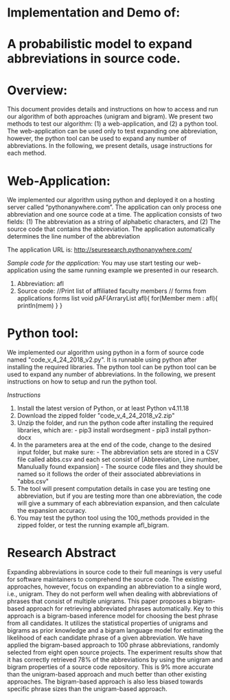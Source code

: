 # Implementation and Demo of:
# A probabilistic model to expand abbreviations in source code.

# Overview:
This document provides details and instructions on how to access and run our algorithm of both approaches (unigram and bigram). We present two methods to test our algorithm: (1) a web-application, and (2) a python tool. The web-application can be used only to test expanding one abbreviation, however, the python tool can be used to expand any number of abbreviations. In the following, we present details, usage instructions for each method.

# Web-Application:
We implemented our algorithm using python and deployed it on a hosting server called “pythonanywhere.com”. The application can only process one abbreviation and one source code at a time. The application consists of two fields: (1) The abbreviation as a string of alphabetic characters, and (2) The source code that contains the abbreviation. The application automatically determines the line number of the abbreviation 

The application URL is: http://seuresearch.pythonanywhere.com/

*Sample code for the application:*
You may use start testing our web-application using the same running example we presented in our research.
1) Abbreviation: afl
2) Source code:
//Print list of affiliated faculty members
// forms from applications forms list
void pAF(ArraryList<Member> afl){
      for(Member mem : afl){
          println(mem)
      }
}

# Python tool:
We implemented our algorithm using python in a form of source code named "code_v_4_24_2018_v2.py". It is runnable using python after installing the required libraries. The python tool can be python tool can be used to expand any number of abbreviations. In the following, we present instructions on how to setup and run the python tool.

*Instructions*
1) Install the latest version of Python, or at least Python v4.11.18
2) Download the zipped folder "code_v_4_24_2018_v2.zip"
3) Unzip the folder, and run the python code after installing the required libraries, which are:
                    - pip3 install wordsegment
                    - pip3 install python-docx
4) In the parameters area at the end of the code, change to the desired input folder, but make sure:
                    - The abbreviation sets are stored in a CSV file called abbs.csv
                        and each set consist of [Abbreviation, Line number, Manulually found expansion]
                    - The source code files and they should be named so it follows the order of their associated 
                      abbreviations in "abbs.csv"
5) The tool will present computation details in case you are testing one abbreviation, but if you are testing more than one abbreviation, the code will give a summary of each abbreviation expansion, and then calculate the expansion accuracy. 
6) You may test the python tool using the 100_methods provided in the zipped folder, or test the running example afl_bigram.



# Research Abstract

Expanding abbreviations in source code to their full meanings is very useful for software maintainers to comprehend the source code. The existing approaches, however, focus on expanding an abbreviation to a single word, i.e., unigram. They do not perform well when dealing with abbreviations of phrases that consist of multiple unigrams. This paper proposes a bigram-based approach for retrieving abbreviated phrases automatically. Key to this approach is a bigram-based inference model for choosing the best phrase from all candidates. It utilizes the statistical properties of unigrams and bigrams as prior knowledge and a bigram language model for estimating the likelihood of each candidate phrase of a given abbreviation. We have applied the bigram-based approach to 100 phrase abbreviations, randomly selected from eight open source projects. The experiment results show that it has correctly retrieved 78% of the abbreviations by using the unigram and bigram properties of a source code repository. This is 9% more accurate than the unigram-based approach and much better than other existing approaches. The bigram-based approach is also less biased towards specific phrase sizes than the unigram-based approach. 
